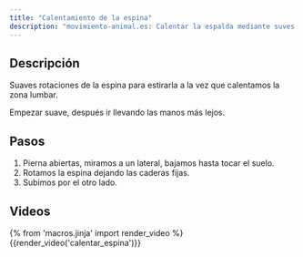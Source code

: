 ```yaml
---
title: "Calentamiento de la espina"
description: "movimiento-animal.es: Calentar la espalda mediante suves rotaciones y flexiones"
---
```

## Descripción

Suaves rotaciones de la espina para estirarla a la vez que calentamos la zona lumbar.

Empezar suave, después ir llevando las manos más lejos.

## Pasos

1. Pierna abiertas, miramos a un lateral, bajamos hasta tocar el suelo.
2. Rotamos la espina dejando las caderas fijas.
3. Subimos por el otro lado.

## Videos

{% from 'macros.jinja' import render_video %}
{{render_video('calentar_espina')}}
